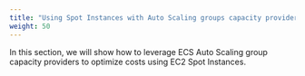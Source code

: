 ```yaml
---
title: "Using Spot Instances with Auto Scaling groups capacity providers"
weight: 50
---
```


In this section, we will show how to leverage ECS Auto Scaling group capacity providers to optimize costs using EC2 Spot Instances.
